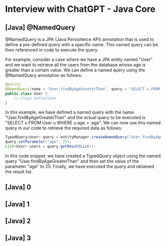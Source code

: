 # Interview with ChatGPT - Java Core

## [Java] @NamedQuery

@NamedQuery is a JPA (Java Persistence API) annotation that is used to define a pre-defined query with a specific name. This named query can be then referenced in code to execute the query.

For example, consider a case where we have a JPA entity named "User" and we want to retrieve all the users from the database whose age is greater than a certain value. We can define a named query using the @NamedQuery annotation as follows:

```java
@Entity
@NamedQuery(name = "User.findByAgeGreaterThan", query = "SELECT u FROM User u WHERE u.age > :age")
public class User {
    // Class definition
}
```

In this example, we have defined a named query with the name "User.findByAgeGreaterThan" and the actual query to be executed is "SELECT u FROM User u WHERE u.age > :age". We can now use this named query in our code to retrieve the required data as follows:

```java
TypedQuery<User> query = entityManager.createNamedQuery("User.findByAgeGreaterThan", User.class);
query.setParameter("age", 25);
List<User> users = query.getResultList();
```

In this code snippet, we have created a TypedQuery object using the named query "User.findByAgeGreaterThan" and then set the value of the parameter "age" to 25. Finally, we have executed the query and obtained the result list.

## [Java] 0

## [Java] 1

## [Java] 2

## [Java] 3
